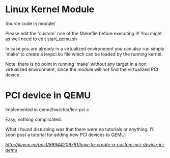 Linux Kernel Module
===================

Source code in module/

Please edit the 'custom' rule of the Makefile before executing it!
You might as well need to edit start_qemu.sh

In case you are already in a virtualized environment you can also
run simply 'make' to create a levpci.ko file which can be loaded by
the running kernel.

Note: there is no point in running 'make' without any target in a non
virtualized environment, since the module will not find the virtualized
PCI device.

PCI device in QEMU
==================

Implemented in qemu/hw/char/lev-pci.c

Easy, nothing complicated.

What I found disturbing was that there were no tutorials or
anything. I'll soon post a tutorial for adding new PCI devices
to QEMU.

*http://ilevex.eu/post/88944209761/how-to-create-a-custom-pci-device-in-qemu*
